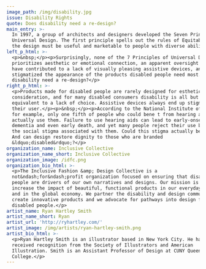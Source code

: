 ```yaml
---
image_path: /img/disability.jpg
issue: Disability Rights
quote: Does disability need a re-design?
main_entry: >-
  In 1997, a group of architects and designers developed the Seven Principles of
  Universal Design. The first principle spells out the rules of Equitable Use:
  the design must be useful and marketable to people with diverse abilities.
left_p_html: >-
  <p>&nbsp;</p><p>Surprisingly, none of the 7 Principles of Universal Design
  prioritizes aesthetic or emotional connection, an apparent oversight that may
  have contributed to a lack of visually pleasing assistive devices, and all but
  stigmatized the appearance of the products disabled people need most. Does
  disability need a re-design?</p>
right_p_html: >-
  <p>Products made for disabled people are rarely designed for esthetic
  consideration, and for many disabled consumers disability is all but
  equivalent to a lack of choice. Assistive devices always end up stigmatizing
  their user.</p><p>&nbsp;</p><p>According to the National Institute of Health,
  for example, only one fifth of people who could bene t from hearing aids
  actually use them. Failure to use hearing aids can lead to early-onset
  dementia and even early death, and yet many people reject their use because of
  the social stigma associated with them. Could this stigma actually be deadly?
  And can design restore dignity to those who are branded
  &ldquo;disabled&rdquo;?</p>
organization_name: Inclusive Collective
organization_name_short: Inclusive Collective
organization_image: /idfc.png
organization_bio_html: >-
  <p>The Inclusive Fashion &amp; Design Collective is a
  not&ndash;for&ndash;profit organization focused on ensuring that disabled
  people are drivers of our own narratives and designs. Our mission is to
  increase the impact of beautiful, functional products in our everyday lives
  and in the global economy. We partner the disability and design communities to
  create innovative products and we advocate for pathways into design for
  disabled people.</p>
artist_name: Ryan Hartley Smith
artist_name_short: Ryan
artist_url: 'http://ryhartley.com/'
artist_image: /img/artists/ryan-hartley-smith.png
artist_bio_html: >-
  <p>Ryan Hartley Smith is an illustrator based in New York City. He has
  received recognition from the Society of Illustrators and American
  Illustration. Smith is an Assistant Professor of Design at CUNY Queens
  College.</p>
---
```



